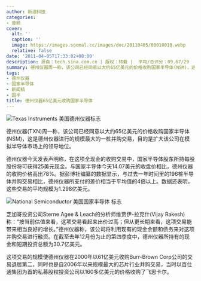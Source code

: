 ```yaml
---
author: 新浪科技
categories:
- 音频
cover:
  alt: ''
  caption: ''
  image: https://images.soomal.cc/images/doc/20110405/00010010.webp
  relative: false
date: '2011-04-05T17:33:02+08:00'
description: 源自：tech.sina.com.cn | 版权：转载 |  平均/总评分：09.67/29
summary: 德州仪器周一称，该公司已经同意以大约65亿美元的价格收购国家半导体(NSM)，这是德州仪器进行的规模最大的一桩并购交易，目的是扩大该公司在模拟半导体市场上的领导地位。德州仪器今天发表声明称，在这项全现金的收购交易中，国家半导体股东所持每股股份将可获得25美元现金。与国家半导体今天14.07美元的收盘价相比，德州仪器的收购价格高出78%。
tags:
- 德州仪器
- 国家半导体
- 新闻稿
- 国半
title: 德州仪器65亿美元收购国家半导体
---
```


![Texas Instruments 美国德州仪器标志](https://images.soomal.cc/images/doc/20110405/00010010.webp)



德州仪器(TXN)周一称，该公司已经同意以大约65亿美元的价格收购国家半导体(NSM)，这是德州仪器进行的规模最大的一桩并购交易，目的是扩大该公司在模拟半导体市场上的领导地位。



德州仪器今天发表声明称，在这项全现金的收购交易中，国家半导体股东所持每股股份将可获得25美元现金。与国家半导体今天14.07美元的收盘价相比，德州仪器的收购价格高出78%。据彭博社编纂的数据显示，与过去一年时间里的196桩半导体并购交易相比，德州仪器所支付的差价相当于平均值的4倍以上。数据还表明，这些交易的平均规模为1.298亿美元。



![National Semiconductor 美国国家半导体 标志](https://images.soomal.cc/images/doc/20110405/00010011.webp)



芝加哥投资公司Sterne Agee & Leach的分析师维贾伊-拉克什(Vijay Rakesh)称：“按当前估值来看，这项交易看起来出价过高；但从更长期来看，这项交易能带来相当良好的增长。”德州仪器称，该公司将利用现有的现金余额和债务来对这项并购交易进行融资。在截至去年12月份为止的第四季度中，德州仪器所持有的现金和短期投资总额为30.7亿美元。



这项交易的规模使德州仪器在2000年以61亿美元收购Burr-Brown Corp公司的交易退居第二，同时也是自2006年以来规模最大的芯片行业并购交易，当时以百仕通集团为首的私募股权投资公司以160多亿美元的价格收购了飞思卡尔。